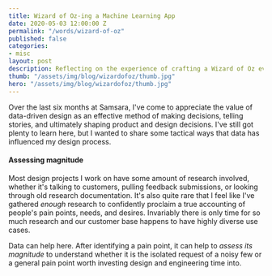```yaml
---
title: Wizard of Oz-ing a Machine Learning App
date: 2020-05-03 12:00:00 Z
permalink: "/words/wizard-of-oz"
published: false
categories:
- misc
layout: post
description: Reflecting on the experience of crafting a Wizard of Oz evaluation.
thumb: "/assets/img/blog/wizardofoz/thumb.jpg"
hero: "/assets/img/blog/wizardofoz/thumb.jpg"
---
```


Over the last six months at Samsara, I've come to appreciate the value of data-driven design as an effective method of making decisions, telling stories, and ultimately shaping product and design decisions. I've still got plenty to learn here, but I wanted to share some tactical ways that data has influenced my design process.

#### Assessing magnitude

Most design projects I work on have some amount of research involved, whether it's talking to customers, pulling feedback submissions, or looking through old research documentation. It's also quite rare that I feel like I've gathered *enough* research to confidently proclaim a true accounting of people's pain points, needs, and desires. Invariably there is only time for so much research and our customer base happens to have highly diverse use cases.

Data can help here. After identifying a pain point, it can help to *assess its magnitude* to understand whether it is the isolated request of a noisy few or a general pain point worth investing design and engineering time into.
